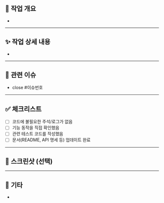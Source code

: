 ## 📌 작업 개요
<!-- 어떤 작업을 했는지 한 줄 요약 -->

-

---

## ✨ 작업 상세 내용
<!-- 구체적으로 어떤 기능/수정/개선이 이루어졌는지 -->

-

---

## 🔗 관련 이슈
<!-- 이 PR이 연결된 이슈 번호가 있다면 명시 -->
- close #이슈번호

---

## ✅ 체크리스트
<!-- PR 올리기 전에 스스로 확인하는 항목 -->
- [ ] 코드에 불필요한 주석/로그가 없음
- [ ] 기능 동작을 직접 확인했음
- [ ] 관련 테스트 코드를 작성했음
- [ ] 문서(README, API 명세 등) 업데이트 완료

---

## 📸 스크린샷 (선택)
<!-- UI 작업이나 API 응답 캡쳐 필요 시 첨부 -->

---

## 📝 기타
<!-- 리뷰어가 알아야 할 추가 사항 -->
-
